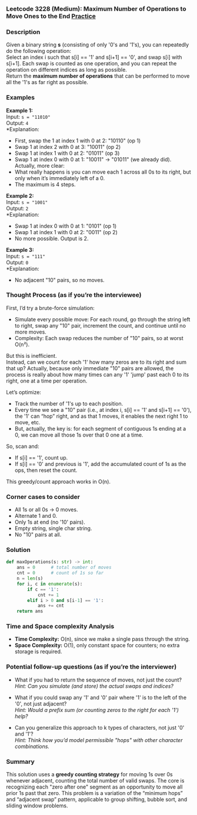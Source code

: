 ### Leetcode 3228 (Medium): Maximum Number of Operations to Move Ones to the End [Practice](https://leetcode.com/problems/maximum-number-of-operations-to-move-ones-to-the-end)

### Description  
Given a binary string **s** (consisting of only '0's and '1's), you can repeatedly do the following operation:  
Select an index i such that s[i] == '1' and s[i+1] == '0', and swap s[i] with s[i+1]. Each swap is counted as one operation, and you can repeat the operation on different indices as long as possible.  
Return the **maximum number of operations** that can be performed to move all the '1's as far right as possible.

### Examples  

**Example 1:**  
Input: `s = "11010"`  
Output: `4`  
*Explanation:  
- First, swap the 1 at index 1 with 0 at 2: "10110" (op 1)
- Swap 1 at index 2 with 0 at 3: "10011" (op 2)
- Swap 1 at index 1 with 0 at 2: "01011" (op 3)
- Swap 1 at index 0 with 0 at 1: "10011" → "01011" (we already did). Actually, more clear:  
- What really happens is you can move each 1 across all 0s to its right, but only when it’s immediately left of a 0.  
- The maximum is 4 steps.

**Example 2:**  
Input: `s = "1001"`  
Output: `2`  
*Explanation:  
- Swap 1 at index 0 with 0 at 1: "0101" (op 1)
- Swap 1 at index 1 with 0 at 2: "0011" (op 2)
- No more possible. Output is 2.

**Example 3:**  
Input: `s = "111"`  
Output: `0`  
*Explanation:  
- No adjacent "10" pairs, so no moves.

### Thought Process (as if you’re the interviewee)  
First, I’d try a brute-force simulation:
- Simulate every possible move: For each round, go through the string left to right, swap any "10" pair, increment the count, and continue until no more moves.  
- Complexity: Each swap reduces the number of "10" pairs, so at worst O(n²).

But this is inefficient.  
Instead, can we count for each '1' how many zeros are to its right and sum that up? Actually, because only immediate "10" pairs are allowed, the process is really about how many times can any '1' 'jump' past each 0 to its right, one at a time per operation.

Let’s optimize:
- Track the number of '1's up to each position.
- Every time we see a "10" pair (i.e., at index i, s[i] == '1' and s[i+1] == '0'), the '1' can “hop” right, and as that 1 moves, it enables the next right 1 to move, etc.
- But, actually, the key is: for each segment of contiguous 1s ending at a 0, we can move all those 1s over that 0 one at a time.

So, scan and:
- If s[i] == '1', count up.
- If s[i] == '0' and previous is '1', add the accumulated count of 1s as the ops, then reset the count.

This greedy/count approach works in O(n).

### Corner cases to consider  
- All 1s or all 0s → 0 moves.
- Alternate 1 and 0.
- Only 1s at end (no '10' pairs).
- Empty string, single char string.
- No "10" pairs at all.

### Solution

```python
def maxOperations(s: str) -> int:
    ans = 0      # total number of moves
    cnt = 0      # count of 1s so far
    n = len(s)
    for i, c in enumerate(s):
        if c == '1':
            cnt += 1
        elif i > 0 and s[i-1] == '1':
            ans += cnt
    return ans
```

### Time and Space complexity Analysis  

- **Time Complexity:** O(n), since we make a single pass through the string.
- **Space Complexity:** O(1), only constant space for counters; no extra storage is required.

### Potential follow-up questions (as if you’re the interviewer)  

- What if you had to return the sequence of moves, not just the count?  
  *Hint: Can you simulate (and store) the actual swaps and indices?*

- What if you could swap any '1' and '0' pair where '1' is to the left of the '0', not just adjacent?  
  *Hint: Would a prefix sum (or counting zeros to the right for each '1') help?*

- Can you generalize this approach to k types of characters, not just '0' and '1'?  
  *Hint: Think how you’d model permissible "hops" with other character combinations.*

### Summary
This solution uses a **greedy counting strategy** for moving 1s over 0s whenever adjacent, counting the total number of valid swaps. The core is recognizing each "zero after one" segment as an opportunity to move all prior 1s past that zero. This problem is a variation of the “minimum hops” and “adjacent swap” pattern, applicable to group shifting, bubble sort, and sliding window problems.